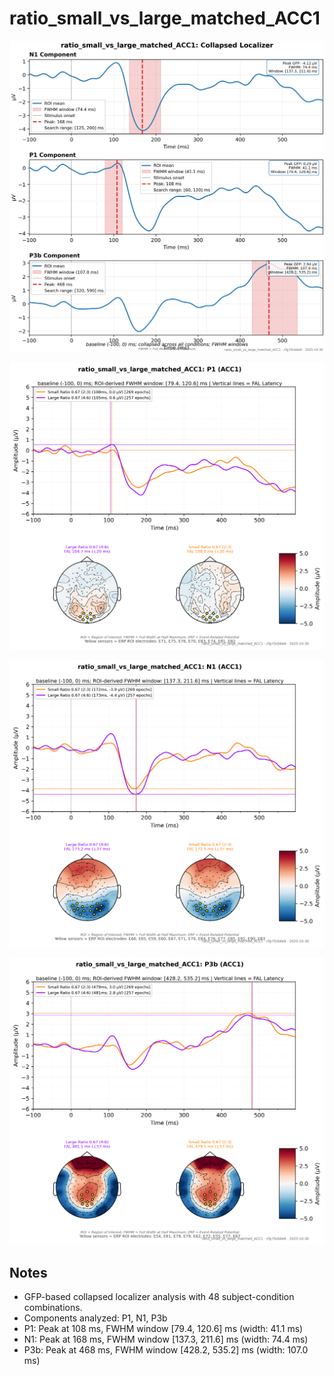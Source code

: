 # ratio_small_vs_large_matched_ACC1

![figure](docs/assets/plots/ratio_small_vs_large_matched_ACC1/ratio_small_vs_large_matched_ACC1-collapsed_localizer.png)

![figure](docs/assets/plots/ratio_small_vs_large_matched_ACC1/ratio_small_vs_large_matched_ACC1-P1.png)

![figure](docs/assets/plots/ratio_small_vs_large_matched_ACC1/ratio_small_vs_large_matched_ACC1-N1.png)

![figure](docs/assets/plots/ratio_small_vs_large_matched_ACC1/ratio_small_vs_large_matched_ACC1-P3b.png)


## Notes

- GFP-based collapsed localizer analysis with 48 subject-condition combinations.
- Components analyzed: P1, N1, P3b
- P1: Peak at 108 ms, FWHM window [79.4, 120.6] ms (width: 41.1 ms)
- N1: Peak at 168 ms, FWHM window [137.3, 211.6] ms (width: 74.4 ms)
- P3b: Peak at 468 ms, FWHM window [428.2, 535.2] ms (width: 107.0 ms)

